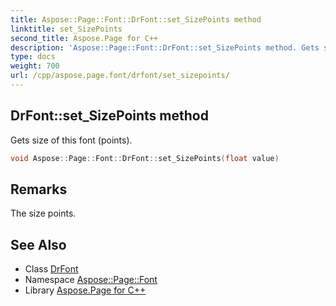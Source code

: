 ```yaml
---
title: Aspose::Page::Font::DrFont::set_SizePoints method
linktitle: set_SizePoints
second_title: Aspose.Page for C++
description: 'Aspose::Page::Font::DrFont::set_SizePoints method. Gets size of this font (points) in C++.'
type: docs
weight: 700
url: /cpp/aspose.page.font/drfont/set_sizepoints/
---
```

## DrFont::set_SizePoints method


Gets size of this font (points).

```cpp
void Aspose::Page::Font::DrFont::set_SizePoints(float value)
```

## Remarks


The size points. 
## See Also

* Class [DrFont](../)
* Namespace [Aspose::Page::Font](../../)
* Library [Aspose.Page for C++](../../../)
